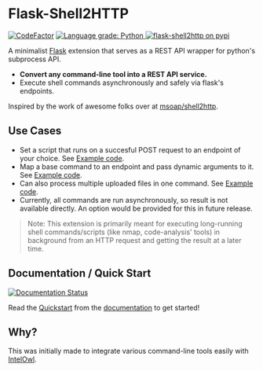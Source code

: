 # Flask-Shell2HTTP

[![CodeFactor](https://www.codefactor.io/repository/github/eshaan7/flask-shell2http/badge)](https://www.codefactor.io/repository/github/eshaan7/flask-shell2http)
<a href="https://lgtm.com/projects/g/eshaan7/flask-shell2http/context:python">
  <img alt="Language grade: Python" src="https://img.shields.io/lgtm/grade/python/g/eshaan7/flask-shell2http.svg?logo=lgtm&logoWidth=18"/>
</a>
[![flask-shell2http on pypi](https://img.shields.io/pypi/v/flask-shell2http)](https://pypi.org/project/Flask-Shell2HTTP/)

A minimalist [Flask](https://github.com/pallets/flask) extension that serves as a REST API wrapper for python's subprocess API.

- **Convert any command-line tool into a REST API service.**
- Execute shell commands asynchronously and safely via flask's endpoints.

Inspired by the work of awesome folks over at [msoap/shell2http](https://github.com/msoap/shell2http).

## Use Cases

- Set a script that runs on a succesful POST request to an endpoint of your choice. See [Example code](examples/run_script.py).
- Map a base command to an endpoint and pass dynamic arguments to it. See [Example code](examples/basic.py).
- Can also process multiple uploaded files in one command. See [Example code](examples/multiple_files.py).
- Currently, all commands are run asynchronously, so result is not available directly. An option would be provided for this in future release.

> Note: This extension is primarily meant for executing long-running
> shell commands/scripts (like nmap, code-analysis' tools) in background from an HTTP request and getting the result at a later time.

## Documentation / Quick Start

[![Documentation Status](https://readthedocs.org/projects/flask-shell2http/badge/?version=latest)](https://flask-shell2http.readthedocs.io/en/latest/?badge=latest)

Read the [Quickstart](https://flask-shell2http.readthedocs.io/quickstart.html) 
from the [documentation](https://flask-shell2http.readthedocs.io/) to get started!

## Why?

This was initially made to integrate various command-line tools easily with [IntelOwl](https://github.com/intelowlproject/IntelOwl).

